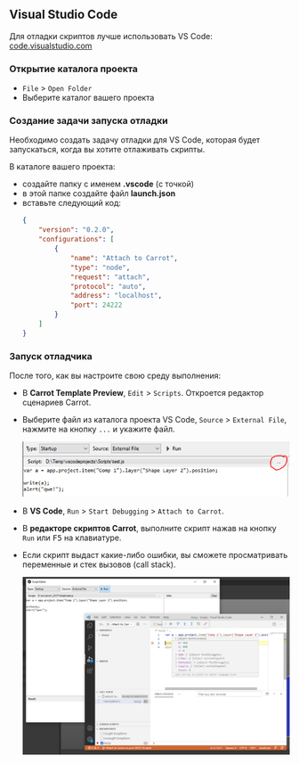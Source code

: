 ﻿## Visual Studio Code

Для отладки скриптов лучше использовать VS Code: [code.visualstudio.com](https://code.visualstudio.com/)

### Открытие каталога проекта
- `File` > `Open Folder`
- Выберите каталог вашего проекта

### Создание задачи запуска отладки
Необходимо создать задачу отладки для VS Code, которая будет запускаться, когда вы хотите отлаживать скрипты.

В каталоге вашего проекта:
- создайте папку с именем **.vscode** (с точкой)
- в этой папке создайте файл **launch.json**
- вставьте следующий код:
    ```json
    {
        "version": "0.2.0",
        "configurations": [
            {
                "name": "Attach to Carrot",
                "type": "node",
                "request": "attach",
                "protocol": "auto",
                "address": "localhost",
                "port": 24222
            }
        ]
    }
    ```

### Запуск отладчика
После того, как вы настроите свою среду выполнения:
- В **Carrot Template Preview**, `Edit` > `Scripts`. Откроется редактор сценариев Carrot.
- Выберите файл из каталога проекта VS Code, `Source` > `External File`, нажмите на кнопку `...` и укажите файл.
    
    ![Script Editor External File](_images/extfile.png)

- В **VS Code**, `Run` > `Start Debugging` > `Attach to Carrot`.
- В **редакторе скриптов Carrot**, выполните скрипт нажав на кнопку `Run` или <kbd>F5</kbd> на клавиатуре.
- Если скрипт выдаст какие-либо ошибки, вы сможете просматривать переменные и cтек вызовов (call stack).

    ![Script Editor & VS Code](_images/vscodedebug.png)
